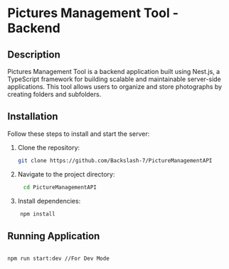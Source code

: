 # Pictures Management Tool - Backend

## Description

Pictures Management Tool is a backend application built using Nest.js, a TypeScript framework for building scalable and maintainable server-side applications. This tool allows users to organize and store photographs by creating folders and subfolders.


## Installation

Follow these steps to install and start the server:

1. Clone the repository:

   
   ```bash
   git clone https://github.com/Backslash-7/PictureManagementAPI

   ```
2. Navigate to the project directory:

```bash
     cd PictureManagementAPI
```
  
3. Install dependencies:
```bash
    npm install
```



## Running Application 

```bash

npm run start:dev //For Dev Mode

```